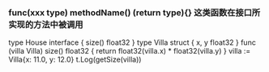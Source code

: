 ### func(xxx type) methodName() (return type){} 这类函数在接口所实现的方法中被调用
type House interface {
	size() float32
}
type Villa struct {
	x, y float32
}
func (villa Villa) size() float32 {
	return float32(villa.x) * float32(villa.y)
}
villa := Villa{x: 11.0, y: 12.0}
t.Log(getSize(villa))